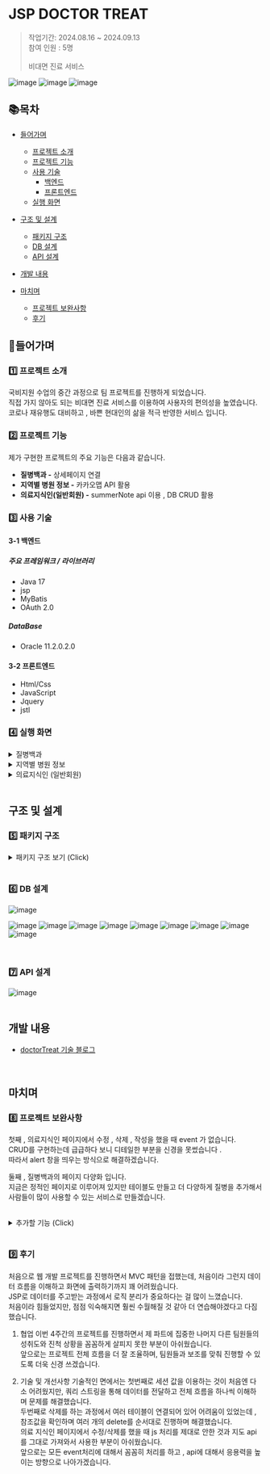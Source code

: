 JSP DOCTOR TREAT
=

> 작업기간: 2024.08.16 ~ 2024.09.13 <br>
> 참여 인원 : 5명 <br> <br>
> 비대면 진료 서비스 <br>

![image](https://github.com/user-attachments/assets/a9e72512-9148-4612-9e9d-57cdace6967f)
![image](https://github.com/user-attachments/assets/38e0d8c1-c210-405f-b981-fdfbfe4e6b0b)
![image](https://github.com/user-attachments/assets/ee598256-9897-45b4-a08e-5888362c25c8)

## 📚목차
- [들어가며](#-들어가며)
  - [프로젝트 소개](#1️⃣-프로젝트-소개)    
  - [프로젝트 기능](#2️⃣-프로젝트-기능)    
  - [사용 기술](#3️⃣-사용-기술)   
     - [백엔드](#3-1-백엔드)
     - [프론트엔드](#3-2-프론트엔드)
  - [실행 화면](#4️⃣-실행-화면)   

- [구조 및 설계](#구조-및-설계)
  - [패키지 구조](#5️⃣-패키지-구조)
  - [DB 설계](#6️⃣-db-설계)
  - [API 설계](#7️⃣-api-설계)

- [개발 내용](#개발-내용)

- [마치며](#마치며)
  - [프로젝트 보완사항](#8️⃣-프로젝트-보완사항)
  - [후기](#9️⃣-후기)

## 💬들어가며
### 1️⃣ 프로젝트 소개

국비지원 수업의 중간 과정으로 팀 프로젝트를 진행하게 되었습니다. <br>
직접 가지 않아도 되는 비대면 진료 서비스를 이용하여 사용자의 편의성을 높였습니다. <br>
코로나 재유행도 대비하고 , 바쁜 현대인의 삶을 적극 반영한 서비스 입니다. 

### 2️⃣ 프로젝트 기능

제가 구현한 프로젝트의 주요 기능은 다음과 같습니다.

- **질병백과 -** 상세페이지 연결
- **지역별 병원 정보 -** 카카오맵 API 활용
- **의료지식인(일반회원) -** summerNote api 이용 , DB CRUD 활용


### 3️⃣ 사용 기술

#### 3-1 백엔드

##### 주요 프레임워크 / 라이브러리
- Java 17
- jsp
- MyBatis
- OAuth 2.0

##### DataBase
- Oracle 11.2.0.2.0

#### 3-2 프론트엔드
- Html/Css
- JavaScript
- Jquery
- jstl

### 4️⃣ 실행 화면
 <details>
    <summary>질병백과</summary>
     
  **1. 질병목록**<br>
 ![image](https://github.com/user-attachments/assets/6686ef0c-3f9e-4bd9-87ff-3c37c0bb699b)<br>
   이비인후과 , 내과로 나누어져 있고 각각 5개씩 질병목록이 나열되어 있다.
  <br><br>
       
  **2. 질병 상세 페이지**<br>
  ![image](https://github.com/user-attachments/assets/a9332172-704b-49b6-80e6-2f54d11ff8d9)<br>
  질병에 대한 사진과 기본적인 설명이 나와 있다.
  <br><br>

  </details>

 <details>
    <summary>지역별 병원 정보</summary>
     
  **1. 병원 목록**<br>
  ![image](https://github.com/user-attachments/assets/c1714f15-d8fc-4bfb-b359-5be2398da330)<br>
 키워드로 검색한 병원들이 쭉 나열된다.
  <br><br>
       
  **2. 병원 지도 정보**<br>
  ![image](https://github.com/user-attachments/assets/2315c37a-2bb1-4fba-a4e5-badc931b94f1)<br>
  키워드로 검색한 병원이 숫자형식으로 쭉 보여진다.
  <br><br>

  </details>

   <details>
    <summary>의료지식인 (일반회원)</summary>
     
  **1. 게시글 목록**<br>
 
 ![image](https://github.com/user-attachments/assets/e4a364dc-180a-47ee-a5fa-7b9184531965)<br>
 ![image](https://github.com/user-attachments/assets/2453b841-d974-4c78-80be-306076f4aff6)<br>
 작성된 게시글들이 5개씩 보여진다. 아래에는 페이지네이션도 존재한다. 
  <br><br>
       
  **2. 게시글 상세페이지**<br>
  ![image](https://github.com/user-attachments/assets/7750b589-fad3-4e0a-9479-f4fa84a9da50)<br>
  게시글에 대한 정보와 댓글이 보여진다.
  <br><br>

   **3. 게시글 작성**<br>
  ![image](https://github.com/user-attachments/assets/c29ab29d-46b6-4560-a13a-0db0262e258d)<br>
  썸머노트 api가 적용된 글작성 페이지이다.
  <br><br>

   **4. 게시글 수정**<br>
  ![image](https://github.com/user-attachments/assets/30daaf16-3046-4f55-a679-71f3150cc7a1)<br>
  기존에 작성한 게시글 내용이 남아있고 수정 페이지가 열린다.
  <br><br>

   **5. 게시글 삭제**<br>
  ![image](https://github.com/user-attachments/assets/0173763c-fcab-4152-a654-c3d1f51ccf9e)<br>
  삭제를 누르게 되면 목록에서 없어진다.
  <br><br>

  </details>

  
  <br>
  
## 구조 및 설계   
   
### 5️⃣ 패키지 구조
   
<details>
  
<summary>패키지 구조 보기 (Click)</summary>   
 

```
📦build
 ┗ 📂classes
 ┃ ┗ 📂com
 ┃ ┃ ┣ 📂doctorTreat
 ┃ ┃ ┃ ┗ 📂app
 ┃ ┃ ┃ ┃ ┣ 📂doctor
 ┃ ┃ ┃ ┃ ┃ ┣ 📂dao
 ┃ ┃ ┃ ┃ ┃ ┃ ┗ 📜DoctorDAO.class
 ┃ ┃ ┃ ┃ ┃ ┣ 📜DoctorCheckIdOkController.class
 ┃ ┃ ┃ ┃ ┃ ┣ 📜DoctorFindIdOkController.class
 ┃ ┃ ┃ ┃ ┃ ┣ 📜DoctorFindPwOkController.class
 ┃ ┃ ┃ ┃ ┃ ┣ 📜DoctorFrontController.class
 ┃ ┃ ┃ ┃ ┃ ┣ 📜DoctorJoinOkController.class
 ┃ ┃ ┃ ┃ ┃ ┣ 📜DoctorJoinSMSController.class
 ┃ ┃ ┃ ┃ ┃ ┣ 📜DoctorLoginOkController.class
 ┃ ┃ ┃ ┃ ┃ ┣ 📜DoctorLogoutOkController.class
 ┃ ┃ ┃ ┃ ┃ ┗ 📜SMS_Service.class
 ┃ ┃ ┃ ┃ ┣ 📂doctorBoard
 ┃ ┃ ┃ ┃ ┃ ┣ 📂dao
 ┃ ┃ ┃ ┃ ┃ ┃ ┗ 📜DoctorBoardDAO.class
 ┃ ┃ ┃ ┃ ┃ ┣ 📜DoctorBoardCommentController.class
 ┃ ┃ ┃ ┃ ┃ ┣ 📜DoctorBoardCommentDeleteController.class
 ┃ ┃ ┃ ┃ ┃ ┣ 📜DoctorBoardCommentUpdateController.class
 ┃ ┃ ┃ ┃ ┃ ┣ 📜DoctorBoardDetailController.class
 ┃ ┃ ┃ ┃ ┃ ┣ 📜DoctorBoardFrontController.class
 ┃ ┃ ┃ ┃ ┃ ┗ 📜DoctorBoardListController.class
 ┃ ┃ ┃ ┃ ┣ 📂doctorClinic
 ┃ ┃ ┃ ┃ ┃ ┣ 📂dao
 ┃ ┃ ┃ ┃ ┃ ┃ ┗ 📜DoctorClinicDAO.class
 ┃ ┃ ┃ ┃ ┃ ┣ 📜ChatListDoctorController.class
 ┃ ┃ ┃ ┃ ┃ ┣ 📜ChatRoomDoctorController.class
 ┃ ┃ ┃ ┃ ┃ ┣ 📜DoctorClinicFrontController.class
 ┃ ┃ ┃ ┃ ┃ ┣ 📜DoctorSendOkController.class
 ┃ ┃ ┃ ┃ ┃ ┣ 📜WriteChartController.class
 ┃ ┃ ┃ ┃ ┃ ┗ 📜WriteChartOkController.class
 ┃ ┃ ┃ ┃ ┣ 📂doctorMypage
 ┃ ┃ ┃ ┃ ┃ ┣ 📜DoctorInfoOkController.class
 ┃ ┃ ┃ ┃ ┃ ┣ 📜DoctorMypageFrontController.class
 ┃ ┃ ┃ ┃ ┃ ┣ 📜DoctorOutOkController.class
 ┃ ┃ ┃ ┃ ┃ ┣ 📜DoctorPhoneChangeOkController.class
 ┃ ┃ ┃ ┃ ┃ ┣ 📜DoctorPwChangeOkController.class
 ┃ ┃ ┃ ┃ ┃ ┣ 📜DoctorPwOkController.class
 ┃ ┃ ┃ ┃ ┃ ┣ 📜DoctorUpdateOkController.class
 ┃ ┃ ┃ ┃ ┃ ┗ 📜DoctorUpdateProcessController.class
 ┃ ┃ ┃ ┃ ┣ 📂dto
 ┃ ┃ ┃ ┃ ┃ ┣ 📜BoardDetailDoctorDTO.class
 ┃ ┃ ┃ ┃ ┃ ┣ 📜ChartDTO.class
 ┃ ┃ ┃ ┃ ┃ ┣ 📜ChatDTO.class
 ┃ ┃ ┃ ┃ ┃ ┣ 📜ChatSessionDTO.class
 ┃ ┃ ┃ ┃ ┃ ┣ 📜ClinicDoctorListDTO.class
 ┃ ┃ ┃ ┃ ┃ ┣ 📜DoctorBoardDTO.class
 ┃ ┃ ┃ ┃ ┃ ┣ 📜DoctorCommentDTO.class
 ┃ ┃ ┃ ┃ ┃ ┣ 📜DoctorDetailDTO.class
 ┃ ┃ ┃ ┃ ┃ ┣ 📜DoctorDTO.class
 ┃ ┃ ┃ ┃ ┃ ┣ 📜HospitalDTO.class
 ┃ ┃ ┃ ┃ ┃ ┣ 📜MainDTO.class
 ┃ ┃ ┃ ┃ ┃ ┣ 📜MainMedicalInfoDTO.class
 ┃ ┃ ┃ ┃ ┃ ┣ 📜MemberBoardDTO.class
 ┃ ┃ ┃ ┃ ┃ ┗ 📜MemberDTO.class
 ┃ ┃ ┃ ┃ ┣ 📂main
 ┃ ┃ ┃ ┃ ┃ ┗ 📂dao
 ┃ ┃ ┃ ┃ ┃ ┃ ┣ 📜MainMedicalInfoDAO.class
 ┃ ┃ ┃ ┃ ┃ ┃ ┗ 📜MainMedicalInfoFrontController.class
 ┃ ┃ ┃ ┃ ┣ 📂member
 ┃ ┃ ┃ ┃ ┃ ┣ 📂dao
 ┃ ┃ ┃ ┃ ┃ ┃ ┗ 📜MemberDAO.class
 ┃ ┃ ┃ ┃ ┃ ┣ 📜MemberCheckIdOkController.class
 ┃ ┃ ┃ ┃ ┃ ┣ 📜MemberFindIdController.class
 ┃ ┃ ┃ ┃ ┃ ┣ 📜MemberFindPwController.class
 ┃ ┃ ┃ ┃ ┃ ┣ 📜MemberFrontController.class
 ┃ ┃ ┃ ┃ ┃ ┣ 📜MemberJoinOkController.class
 ┃ ┃ ┃ ┃ ┃ ┣ 📜MemberJoinSMSController.class
 ┃ ┃ ┃ ┃ ┃ ┣ 📜MemberLoginOkController.class
 ┃ ┃ ┃ ┃ ┃ ┣ 📜MemberLogoutOkController.class
 ┃ ┃ ┃ ┃ ┃ ┗ 📜SMS_Service.class
 ┃ ┃ ┃ ┃ ┣ 📂memberBoard
 ┃ ┃ ┃ ┃ ┃ ┣ 📂dao
 ┃ ┃ ┃ ┃ ┃ ┃ ┗ 📜MemberBoardDAO.class
 ┃ ┃ ┃ ┃ ┃ ┣ 📜MemberBoardDeleteController.class
 ┃ ┃ ┃ ┃ ┃ ┣ 📜MemberBoardDetailController.class
 ┃ ┃ ┃ ┃ ┃ ┣ 📜MemberBoardFrontController.class
 ┃ ┃ ┃ ┃ ┃ ┣ 📜MemberBoardListController.class
 ┃ ┃ ┃ ┃ ┃ ┣ 📜MemberBoardShowController.class
 ┃ ┃ ┃ ┃ ┃ ┣ 📜MemberBoardUpdateController.class
 ┃ ┃ ┃ ┃ ┃ ┗ 📜MemberBoardWriteController.class
 ┃ ┃ ┃ ┃ ┣ 📂memberClinic
 ┃ ┃ ┃ ┃ ┃ ┣ 📂dao
 ┃ ┃ ┃ ┃ ┃ ┃ ┗ 📜MemberClinicDAO.class
 ┃ ┃ ┃ ┃ ┃ ┣ 📜ChartController.class
 ┃ ┃ ┃ ┃ ┃ ┣ 📜ChatListMemberController.class
 ┃ ┃ ┃ ┃ ┃ ┣ 📜ChatRoomMemberController.class
 ┃ ┃ ┃ ┃ ┃ ┣ 📜ClinicApplicationOk.class
 ┃ ┃ ┃ ┃ ┃ ┣ 📜DoctorDetailController.class
 ┃ ┃ ┃ ┃ ┃ ┣ 📜EarDoctorListController.class
 ┃ ┃ ┃ ┃ ┃ ┣ 📜InnerDoctorListController.class
 ┃ ┃ ┃ ┃ ┃ ┣ 📜MemberClinicFrontController.class
 ┃ ┃ ┃ ┃ ┃ ┗ 📜MemberSendOkController.class
 ┃ ┃ ┃ ┃ ┣ 📂memberMypage
 ┃ ┃ ┃ ┃ ┃ ┣ 📂dao
 ┃ ┃ ┃ ┃ ┃ ┃ ┗ 📜MemberMypageDAO.class
 ┃ ┃ ┃ ┃ ┃ ┣ 📜MemberInfoController.class
 ┃ ┃ ┃ ┃ ┃ ┣ 📜MemberMypageFrontController.class
 ┃ ┃ ┃ ┃ ┃ ┣ 📜MemberOutOkController.class
 ┃ ┃ ┃ ┃ ┃ ┣ 📜MemberPhoneChangeController.class
 ┃ ┃ ┃ ┃ ┃ ┣ 📜MemberPwChangeController.class
 ┃ ┃ ┃ ┃ ┃ ┣ 📜MemberPwOkController.class
 ┃ ┃ ┃ ┃ ┃ ┣ 📜MemberUpdateController.class
 ┃ ┃ ┃ ┃ ┃ ┗ 📜MemberUpdateProcessController.class
 ┃ ┃ ┃ ┃ ┣ 📂webSocket
 ┃ ┃ ┃ ┃ ┃ ┗ 📜ChatWebSocket.class
 ┃ ┃ ┃ ┃ ┣ 📜Execute.class
 ┃ ┃ ┃ ┃ ┗ 📜Result.class
 ┃ ┃ ┗ 📂mybatis
 ┃ ┃ ┃ ┣ 📂config
 ┃ ┃ ┃ ┃ ┣ 📜config.xml
 ┃ ┃ ┃ ┃ ┗ 📜MyBatisConfig.class
 ┃ ┃ ┃ ┗ 📂mapper
 ┃ ┃ ┃ ┃ ┣ 📜DoctorBoardMapper.xml
 ┃ ┃ ┃ ┃ ┣ 📜DoctorClinicMapper.xml
 ┃ ┃ ┃ ┃ ┣ 📜DoctorCommentMapper.xml
 ┃ ┃ ┃ ┃ ┣ 📜DoctorMapper.xml
 ┃ ┃ ┃ ┃ ┣ 📜DoctorMypageMapper.xml
 ┃ ┃ ┃ ┃ ┣ 📜Main.xml
 ┃ ┃ ┃ ┃ ┣ 📜MemberBoardMapper.xml
 ┃ ┃ ┃ ┃ ┣ 📜MemberClinicMapper.xml
 ┃ ┃ ┃ ┃ ┣ 📜MemberMapper.xml
 ┃ ┃ ┃ ┃ ┗ 📜MemberMypageMapper.xml
 ```
 ```
📦src
 ┗ 📂main
 ┃ ┣ 📂java
 ┃ ┃ ┗ 📂com
 ┃ ┃ ┃ ┣ 📂doctorTreat
 ┃ ┃ ┃ ┃ ┗ 📂app
 ┃ ┃ ┃ ┃ ┃ ┣ 📂doctor
 ┃ ┃ ┃ ┃ ┃ ┃ ┣ 📂dao
 ┃ ┃ ┃ ┃ ┃ ┃ ┃ ┗ 📜DoctorDAO.java
 ┃ ┃ ┃ ┃ ┃ ┃ ┣ 📜DoctorCheckIdOkController.java
 ┃ ┃ ┃ ┃ ┃ ┃ ┣ 📜DoctorFindIdOkController.java
 ┃ ┃ ┃ ┃ ┃ ┃ ┣ 📜DoctorFindPwOkController.java
 ┃ ┃ ┃ ┃ ┃ ┃ ┣ 📜DoctorFrontController.java
 ┃ ┃ ┃ ┃ ┃ ┃ ┣ 📜DoctorJoinOkController.java
 ┃ ┃ ┃ ┃ ┃ ┃ ┣ 📜DoctorJoinSMSController.java
 ┃ ┃ ┃ ┃ ┃ ┃ ┣ 📜DoctorLoginOkController.java
 ┃ ┃ ┃ ┃ ┃ ┃ ┣ 📜DoctorLogoutOkController.java
 ┃ ┃ ┃ ┃ ┃ ┃ ┗ 📜SMS_Service.java
 ┃ ┃ ┃ ┃ ┃ ┣ 📂doctorBoard
 ┃ ┃ ┃ ┃ ┃ ┃ ┣ 📂dao
 ┃ ┃ ┃ ┃ ┃ ┃ ┃ ┗ 📜DoctorBoardDAO.java
 ┃ ┃ ┃ ┃ ┃ ┃ ┣ 📜DoctorBoardCommentController.java
 ┃ ┃ ┃ ┃ ┃ ┃ ┣ 📜DoctorBoardCommentDeleteController.java
 ┃ ┃ ┃ ┃ ┃ ┃ ┣ 📜DoctorBoardCommentUpdateController.java
 ┃ ┃ ┃ ┃ ┃ ┃ ┣ 📜DoctorBoardDetailController.java
 ┃ ┃ ┃ ┃ ┃ ┃ ┣ 📜DoctorBoardFrontController.java
 ┃ ┃ ┃ ┃ ┃ ┃ ┗ 📜DoctorBoardListController.java
 ┃ ┃ ┃ ┃ ┃ ┣ 📂doctorClinic
 ┃ ┃ ┃ ┃ ┃ ┃ ┣ 📂dao
 ┃ ┃ ┃ ┃ ┃ ┃ ┃ ┗ 📜DoctorClinicDAO.java
 ┃ ┃ ┃ ┃ ┃ ┃ ┣ 📜ChatListDoctorController.java
 ┃ ┃ ┃ ┃ ┃ ┃ ┣ 📜ChatRoomDoctorController.java
 ┃ ┃ ┃ ┃ ┃ ┃ ┣ 📜DoctorClinicFrontController.java
 ┃ ┃ ┃ ┃ ┃ ┃ ┣ 📜DoctorSendOkController.java
 ┃ ┃ ┃ ┃ ┃ ┃ ┣ 📜WriteChartController.java
 ┃ ┃ ┃ ┃ ┃ ┃ ┗ 📜WriteChartOkController.java
 ┃ ┃ ┃ ┃ ┃ ┣ 📂doctorMypage
 ┃ ┃ ┃ ┃ ┃ ┃ ┣ 📜DoctorInfoOkController.java
 ┃ ┃ ┃ ┃ ┃ ┃ ┣ 📜DoctorMypageFrontController.java
 ┃ ┃ ┃ ┃ ┃ ┃ ┣ 📜DoctorOutOkController.java
 ┃ ┃ ┃ ┃ ┃ ┃ ┣ 📜DoctorPhoneChangeOkController.java
 ┃ ┃ ┃ ┃ ┃ ┃ ┣ 📜DoctorPwChangeOkController.java
 ┃ ┃ ┃ ┃ ┃ ┃ ┣ 📜DoctorPwOkController.java
 ┃ ┃ ┃ ┃ ┃ ┃ ┣ 📜DoctorUpdateOkController.java
 ┃ ┃ ┃ ┃ ┃ ┃ ┗ 📜DoctorUpdateProcessController.java
 ┃ ┃ ┃ ┃ ┃ ┣ 📂dto
 ┃ ┃ ┃ ┃ ┃ ┃ ┣ 📜BoardDetailDoctorDTO.java
 ┃ ┃ ┃ ┃ ┃ ┃ ┣ 📜ChartDTO.java
 ┃ ┃ ┃ ┃ ┃ ┃ ┣ 📜ChatDTO.java
 ┃ ┃ ┃ ┃ ┃ ┃ ┣ 📜ChatSessionDTO.java
 ┃ ┃ ┃ ┃ ┃ ┃ ┣ 📜ClinicDoctorListDTO.java
 ┃ ┃ ┃ ┃ ┃ ┃ ┣ 📜DoctorBoardDTO.java
 ┃ ┃ ┃ ┃ ┃ ┃ ┣ 📜DoctorCommentDTO.java
 ┃ ┃ ┃ ┃ ┃ ┃ ┣ 📜DoctorDetailDTO.java
 ┃ ┃ ┃ ┃ ┃ ┃ ┣ 📜DoctorDTO.java
 ┃ ┃ ┃ ┃ ┃ ┃ ┣ 📜HospitalDTO.java
 ┃ ┃ ┃ ┃ ┃ ┃ ┣ 📜MainDTO.java
 ┃ ┃ ┃ ┃ ┃ ┃ ┣ 📜MainMedicalInfoDTO.java
 ┃ ┃ ┃ ┃ ┃ ┃ ┣ 📜MemberBoardDTO.java
 ┃ ┃ ┃ ┃ ┃ ┃ ┗ 📜MemberDTO.java
 ┃ ┃ ┃ ┃ ┃ ┣ 📂main
 ┃ ┃ ┃ ┃ ┃ ┃ ┗ 📂dao
 ┃ ┃ ┃ ┃ ┃ ┃ ┃ ┣ 📜MainMedicalInfoDAO.java
 ┃ ┃ ┃ ┃ ┃ ┃ ┃ ┗ 📜MainMedicalInfoFrontController.java
 ┃ ┃ ┃ ┃ ┃ ┣ 📂member
 ┃ ┃ ┃ ┃ ┃ ┃ ┣ 📂dao
 ┃ ┃ ┃ ┃ ┃ ┃ ┃ ┗ 📜MemberDAO.java
 ┃ ┃ ┃ ┃ ┃ ┃ ┣ 📜MemberCheckIdOkController.java
 ┃ ┃ ┃ ┃ ┃ ┃ ┣ 📜MemberFindIdController.java
 ┃ ┃ ┃ ┃ ┃ ┃ ┣ 📜MemberFindPwController.java
 ┃ ┃ ┃ ┃ ┃ ┃ ┣ 📜MemberFrontController.java
 ┃ ┃ ┃ ┃ ┃ ┃ ┣ 📜MemberJoinOkController.java
 ┃ ┃ ┃ ┃ ┃ ┃ ┣ 📜MemberJoinSMSController.java
 ┃ ┃ ┃ ┃ ┃ ┃ ┣ 📜MemberLoginOkController.java
 ┃ ┃ ┃ ┃ ┃ ┃ ┣ 📜MemberLogoutOkController.java
 ┃ ┃ ┃ ┃ ┃ ┃ ┗ 📜SMS_Service.java
 ┃ ┃ ┃ ┃ ┃ ┣ 📂memberBoard
 ┃ ┃ ┃ ┃ ┃ ┃ ┣ 📂dao
 ┃ ┃ ┃ ┃ ┃ ┃ ┃ ┗ 📜MemberBoardDAO.java
 ┃ ┃ ┃ ┃ ┃ ┃ ┣ 📜MemberBoardDeleteController.java
 ┃ ┃ ┃ ┃ ┃ ┃ ┣ 📜MemberBoardDetailController.java
 ┃ ┃ ┃ ┃ ┃ ┃ ┣ 📜MemberBoardFrontController.java
 ┃ ┃ ┃ ┃ ┃ ┃ ┣ 📜MemberBoardListController.java
 ┃ ┃ ┃ ┃ ┃ ┃ ┣ 📜MemberBoardShowController.java
 ┃ ┃ ┃ ┃ ┃ ┃ ┣ 📜MemberBoardUpdateController.java
 ┃ ┃ ┃ ┃ ┃ ┃ ┗ 📜MemberBoardWriteController.java
 ┃ ┃ ┃ ┃ ┃ ┣ 📂memberClinic
 ┃ ┃ ┃ ┃ ┃ ┃ ┣ 📂dao
 ┃ ┃ ┃ ┃ ┃ ┃ ┃ ┗ 📜MemberClinicDAO.java
 ┃ ┃ ┃ ┃ ┃ ┃ ┣ 📜ChartController.java
 ┃ ┃ ┃ ┃ ┃ ┃ ┣ 📜ChatListMemberController.java
 ┃ ┃ ┃ ┃ ┃ ┃ ┣ 📜ChatRoomMemberController.java
 ┃ ┃ ┃ ┃ ┃ ┃ ┣ 📜ClinicApplicationOk.java
 ┃ ┃ ┃ ┃ ┃ ┃ ┣ 📜DoctorDetailController.java
 ┃ ┃ ┃ ┃ ┃ ┃ ┣ 📜EarDoctorListController.java
 ┃ ┃ ┃ ┃ ┃ ┃ ┣ 📜InnerDoctorListController.java
 ┃ ┃ ┃ ┃ ┃ ┃ ┣ 📜MemberClinicFrontController.java
 ┃ ┃ ┃ ┃ ┃ ┃ ┗ 📜MemberSendOkController.java
 ┃ ┃ ┃ ┃ ┃ ┣ 📂memberMypage
 ┃ ┃ ┃ ┃ ┃ ┃ ┣ 📂dao
 ┃ ┃ ┃ ┃ ┃ ┃ ┃ ┗ 📜MemberMypageDAO.java
 ┃ ┃ ┃ ┃ ┃ ┃ ┣ 📜MemberInfoController.java
 ┃ ┃ ┃ ┃ ┃ ┃ ┣ 📜MemberMypageFrontController.java
 ┃ ┃ ┃ ┃ ┃ ┃ ┣ 📜MemberOutOkController.java
 ┃ ┃ ┃ ┃ ┃ ┃ ┣ 📜MemberPhoneChangeController.java
 ┃ ┃ ┃ ┃ ┃ ┃ ┣ 📜MemberPwChangeController.java
 ┃ ┃ ┃ ┃ ┃ ┃ ┣ 📜MemberPwOkController.java
 ┃ ┃ ┃ ┃ ┃ ┃ ┣ 📜MemberUpdateController.java
 ┃ ┃ ┃ ┃ ┃ ┃ ┗ 📜MemberUpdateProcessController.java
 ┃ ┃ ┃ ┃ ┃ ┣ 📂webSocket
 ┃ ┃ ┃ ┃ ┃ ┃ ┗ 📜ChatWebSocket.java
 ┃ ┃ ┃ ┃ ┃ ┣ 📜Execute.java
 ┃ ┃ ┃ ┃ ┃ ┗ 📜Result.java
 ┃ ┃ ┃ ┗ 📂mybatis
 ┃ ┃ ┃ ┃ ┣ 📂config
 ┃ ┃ ┃ ┃ ┃ ┣ 📜config.xml
 ┃ ┃ ┃ ┃ ┃ ┗ 📜MyBatisConfig.java
 ┃ ┃ ┃ ┃ ┗ 📂mapper
 ┃ ┃ ┃ ┃ ┃ ┣ 📜DoctorBoardMapper.xml
 ┃ ┃ ┃ ┃ ┃ ┣ 📜DoctorClinicMapper.xml
 ┃ ┃ ┃ ┃ ┃ ┣ 📜DoctorCommentMapper.xml
 ┃ ┃ ┃ ┃ ┃ ┣ 📜DoctorMapper.xml
 ┃ ┃ ┃ ┃ ┃ ┣ 📜DoctorMypageMapper.xml
 ┃ ┃ ┃ ┃ ┃ ┣ 📜Main.xml
 ┃ ┃ ┃ ┃ ┃ ┣ 📜MemberBoardMapper.xml
 ┃ ┃ ┃ ┃ ┃ ┣ 📜MemberClinicMapper.xml
 ┃ ┃ ┃ ┃ ┃ ┣ 📜MemberMapper.xml
 ┃ ┃ ┃ ┃ ┃ ┗ 📜MemberMypageMapper.xml
 ┃ ┗ 📂webapp
 ┃ ┃ ┣ 📂app
 ┃ ┃ ┃ ┣ 📂board
 ┃ ┃ ┃ ┃ ┣ 📜boardDetail.jsp
 ┃ ┃ ┃ ┃ ┣ 📜boardDetailAuth.jsp
 ┃ ┃ ┃ ┃ ┣ 📜boardDetailDoctor.jsp
 ┃ ┃ ┃ ┃ ┣ 📜boardDetailDoctorAuth.jsp
 ┃ ┃ ┃ ┃ ┣ 📜doctorMedicalKnowledgeList.jsp
 ┃ ┃ ┃ ┃ ┣ 📜medicalKnowledgeList.jsp
 ┃ ┃ ┃ ┃ ┣ 📜updateBoard.jsp
 ┃ ┃ ┃ ┃ ┗ 📜write.jsp
 ┃ ┃ ┃ ┣ 📂book
 ┃ ┃ ┃ ┃ ┣ 📜bookDetail.jsp
 ┃ ┃ ┃ ┃ ┗ 📜disease.jsp
 ┃ ┃ ┃ ┣ 📂clinic
 ┃ ┃ ┃ ┃ ┣ 📜chart.jsp
 ┃ ┃ ┃ ┃ ┣ 📜chatListDoctor.jsp
 ┃ ┃ ┃ ┃ ┣ 📜chatListMember.jsp
 ┃ ┃ ┃ ┃ ┣ 📜chatRoomDoctor.jsp
 ┃ ┃ ┃ ┃ ┣ 📜chatRoomMember.jsp
 ┃ ┃ ┃ ┃ ┣ 📜clinicStartDoctor.jsp
 ┃ ┃ ┃ ┃ ┣ 📜clinicStartMember.jsp
 ┃ ┃ ┃ ┃ ┣ 📜doctorDetail.jsp
 ┃ ┃ ┃ ┃ ┣ 📜doctorListEar.jsp
 ┃ ┃ ┃ ┃ ┣ 📜doctorListInner.jsp
 ┃ ┃ ┃ ┃ ┣ 📜test
 ┃ ┃ ┃ ┃ ┗ 📜writeChart.jsp
 ┃ ┃ ┃ ┣ 📂hospital
 ┃ ┃ ┃ ┃ ┗ 📜hospitalInfo.jsp
 ┃ ┃ ┃ ┣ 📂myPage
 ┃ ┃ ┃ ┃ ┣ 📜doctorInfo.jsp
 ┃ ┃ ┃ ┃ ┣ 📜doctorOut-Caution.jsp
 ┃ ┃ ┃ ┃ ┣ 📜doctorOut-Complete.jsp
 ┃ ┃ ┃ ┃ ┣ 📜doctorOut.jsp
 ┃ ┃ ┃ ┃ ┣ 📜doctorPhoneChange.jsp
 ┃ ┃ ┃ ┃ ┣ 📜doctorPhoneOk.jsp
 ┃ ┃ ┃ ┃ ┣ 📜doctorPwChange.jsp
 ┃ ┃ ┃ ┃ ┣ 📜doctorPwOk.jsp
 ┃ ┃ ┃ ┃ ┣ 📜doctorUpdateMember.jsp
 ┃ ┃ ┃ ┃ ┣ 📜memberInfo.jsp
 ┃ ┃ ┃ ┃ ┣ 📜memberOut-Caution.jsp
 ┃ ┃ ┃ ┃ ┣ 📜memberOut-Complete.jsp
 ┃ ┃ ┃ ┃ ┣ 📜memberOut.jsp
 ┃ ┃ ┃ ┃ ┣ 📜memberPhoneChange.jsp
 ┃ ┃ ┃ ┃ ┣ 📜memberPhoneOk.jsp
 ┃ ┃ ┃ ┃ ┣ 📜memberPwChange.jsp
 ┃ ┃ ┃ ┃ ┣ 📜memberPwOk.jsp
 ┃ ┃ ┃ ┃ ┣ 📜memberUpdate.jsp
 ┃ ┃ ┃ ┃ ┗ 📜test
 ┃ ┃ ┃ ┗ 📂user
 ┃ ┃ ┃ ┃ ┣ 📜doctorFindId.jsp
 ┃ ┃ ┃ ┃ ┣ 📜doctorFindIdFinish.jsp
 ┃ ┃ ┃ ┃ ┣ 📜doctorFindPw.jsp
 ┃ ┃ ┃ ┃ ┣ 📜doctorFindPwFinish.jsp
 ┃ ┃ ┃ ┃ ┣ 📜doctorJoin.jsp
 ┃ ┃ ┃ ┃ ┣ 📜doctorJoinFinish.jsp
 ┃ ┃ ┃ ┃ ┣ 📜doctorLogin.jsp
 ┃ ┃ ┃ ┃ ┣ 📜joinType.jsp
 ┃ ┃ ┃ ┃ ┣ 📜loginType.jsp
 ┃ ┃ ┃ ┃ ┣ 📜memberFindId.jsp
 ┃ ┃ ┃ ┃ ┣ 📜memberFindIdFinish.jsp
 ┃ ┃ ┃ ┃ ┣ 📜memberFindPw.jsp
 ┃ ┃ ┃ ┃ ┣ 📜memberFindPwFinish.jsp
 ┃ ┃ ┃ ┃ ┣ 📜memberJoin.jsp
 ┃ ┃ ┃ ┃ ┣ 📜memberJoinFinish.jsp
 ┃ ┃ ┃ ┃ ┣ 📜memberLogin.jsp
 ┃ ┃ ┃ ┃ ┗ 📜test
 ┃ ┃ ┣ 📂META-INF
 ┃ ┃ ┃ ┗ 📜MANIFEST.MF
 ┃ ┃ ┣ 📂static
 ┃ ┃ ┃ ┣ 📂css
 ┃ ┃ ┃ ┃ ┣ 📂board
 ┃ ┃ ┃ ┃ ┃ ┣ 📜boardDetail.css
 ┃ ┃ ┃ ┃ ┃ ┣ 📜medicalKnowledgeList.css
 ┃ ┃ ┃ ┃ ┃ ┣ 📜test
 ┃ ┃ ┃ ┃ ┃ ┣ 📜updateBoard.css
 ┃ ┃ ┃ ┃ ┃ ┗ 📜write.css
 ┃ ┃ ┃ ┃ ┣ 📂book
 ┃ ┃ ┃ ┃ ┃ ┣ 📜bookDetail.css
 ┃ ┃ ┃ ┃ ┃ ┣ 📜disease.css
 ┃ ┃ ┃ ┃ ┃ ┗ 📜test
 ┃ ┃ ┃ ┃ ┣ 📂clinic
 ┃ ┃ ┃ ┃ ┃ ┣ 📜chart.css
 ┃ ┃ ┃ ┃ ┃ ┣ 📜chatListMember.css
 ┃ ┃ ┃ ┃ ┃ ┣ 📜chatRoom.css
 ┃ ┃ ┃ ┃ ┃ ┣ 📜choice.css
 ┃ ┃ ┃ ┃ ┃ ┣ 📜doctorDetail.css
 ┃ ┃ ┃ ┃ ┃ ┣ 📜doctorList.css
 ┃ ┃ ┃ ┃ ┃ ┣ 📜patientList.css
 ┃ ┃ ┃ ┃ ┃ ┣ 📜startClinic.css
 ┃ ┃ ┃ ┃ ┃ ┗ 📜test
 ┃ ┃ ┃ ┃ ┣ 📂hospital
 ┃ ┃ ┃ ┃ ┃ ┣ 📜hospitalInfo.css
 ┃ ┃ ┃ ┃ ┃ ┗ 📜test
 ┃ ┃ ┃ ┃ ┣ 📂myPage
 ┃ ┃ ┃ ┃ ┃ ┣ 📜doctorInfo.css
 ┃ ┃ ┃ ┃ ┃ ┣ 📜doctorOut-Caution.css
 ┃ ┃ ┃ ┃ ┃ ┣ 📜doctorOut-Complete.css
 ┃ ┃ ┃ ┃ ┃ ┣ 📜doctorOut.css
 ┃ ┃ ┃ ┃ ┃ ┣ 📜doctorPhoneChange.css
 ┃ ┃ ┃ ┃ ┃ ┣ 📜doctorPhoneOk.css
 ┃ ┃ ┃ ┃ ┃ ┣ 📜doctorPwChange.css
 ┃ ┃ ┃ ┃ ┃ ┣ 📜doctorPwOk.css
 ┃ ┃ ┃ ┃ ┃ ┣ 📜doctorUpdateMember.css
 ┃ ┃ ┃ ┃ ┃ ┣ 📜memberinfo.css
 ┃ ┃ ┃ ┃ ┃ ┣ 📜memberout-caution.css
 ┃ ┃ ┃ ┃ ┃ ┣ 📜memberout-complete.css
 ┃ ┃ ┃ ┃ ┃ ┣ 📜memberout.css
 ┃ ┃ ┃ ┃ ┃ ┣ 📜memberphonechange.css
 ┃ ┃ ┃ ┃ ┃ ┣ 📜memberphoneok.css
 ┃ ┃ ┃ ┃ ┃ ┣ 📜memberpwchange.css
 ┃ ┃ ┃ ┃ ┃ ┣ 📜memberpwok.css
 ┃ ┃ ┃ ┃ ┃ ┣ 📜memberupdate.css
 ┃ ┃ ┃ ┃ ┃ ┗ 📜test
 ┃ ┃ ┃ ┃ ┣ 📂user
 ┃ ┃ ┃ ┃ ┃ ┣ 📜doctorFindId.css
 ┃ ┃ ┃ ┃ ┃ ┣ 📜doctorFindIdFinish.css
 ┃ ┃ ┃ ┃ ┃ ┣ 📜doctorFindPw.css
 ┃ ┃ ┃ ┃ ┃ ┣ 📜doctorFindPwFinish.css
 ┃ ┃ ┃ ┃ ┃ ┣ 📜doctorJoin.css
 ┃ ┃ ┃ ┃ ┃ ┣ 📜doctorJoinFinish.css
 ┃ ┃ ┃ ┃ ┃ ┣ 📜doctorLogin.css
 ┃ ┃ ┃ ┃ ┃ ┣ 📜joinType.css
 ┃ ┃ ┃ ┃ ┃ ┣ 📜memberFindId.css
 ┃ ┃ ┃ ┃ ┃ ┣ 📜memberFindIdFinish.css
 ┃ ┃ ┃ ┃ ┃ ┣ 📜memberFindPw.css
 ┃ ┃ ┃ ┃ ┃ ┣ 📜memberFindPwFinish.css
 ┃ ┃ ┃ ┃ ┃ ┣ 📜memberJoin.css
 ┃ ┃ ┃ ┃ ┃ ┣ 📜memberJoinFinish.css
 ┃ ┃ ┃ ┃ ┃ ┣ 📜memberLogin.css
 ┃ ┃ ┃ ┃ ┃ ┗ 📜test
 ┃ ┃ ┃ ┃ ┣ 📜footer.css
 ┃ ┃ ┃ ┃ ┣ 📜footer2.css
 ┃ ┃ ┃ ┃ ┣ 📜header.css
 ┃ ┃ ┃ ┃ ┣ 📜headerDoctor.css
 ┃ ┃ ┃ ┃ ┣ 📜headerMember.css
 ┃ ┃ ┃ ┃ ┗ 📜main.css
 ┃ ┃ ┃ ┣ 📂image
 ┃ ┃ ┃ ┃ ┣ 📜chatBtn.png
 ┃ ┃ ┃ ┃ ┣ 📜circlecheck.png
 ┃ ┃ ┃ ┃ ┣ 📜Clinic.png
 ┃ ┃ ┃ ┃ ┣ 📜cold.png
 ┃ ┃ ┃ ┃ ┣ 📜cold2.png
 ┃ ┃ ┃ ┃ ┣ 📜covid.png
 ┃ ┃ ┃ ┃ ┣ 📜encyclopedia.png
 ┃ ┃ ┃ ┃ ┣ 📜hospital.png
 ┃ ┃ ┃ ┃ ┣ 📜hospitalInfo.png
 ┃ ┃ ┃ ┃ ┣ 📜hospitalMap.png
 ┃ ┃ ┃ ┃ ┣ 📜Knowledge.png
 ┃ ┃ ┃ ┃ ┣ 📜login.png
 ┃ ┃ ┃ ┃ ┣ 📜logo.png
 ┃ ┃ ┃ ┃ ┣ 📜logo1.png
 ┃ ┃ ┃ ┃ ┣ 📜memberJoin.png
 ┃ ┃ ┃ ┃ ┣ 📜myPage.png
 ┃ ┃ ┃ ┃ ┣ 📜noview.png
 ┃ ┃ ┃ ┃ ┣ 📜prescription.png
 ┃ ┃ ┃ ┃ ┣ 📜prescription2.png
 ┃ ┃ ┃ ┃ ┣ 📜prescription3.png
 ┃ ┃ ┃ ┃ ┣ 📜prescription4.png
 ┃ ┃ ┃ ┃ ┣ 📜QnA.png
 ┃ ┃ ┃ ┃ ┣ 📜row1.jpeg
 ┃ ┃ ┃ ┃ ┣ 📜row2.jpeg
 ┃ ┃ ┃ ┃ ┣ 📜row3.jpeg
 ┃ ┃ ┃ ┃ ┣ 📜sick1.jpeg
 ┃ ┃ ┃ ┃ ┣ 📜sick10.jpg
 ┃ ┃ ┃ ┃ ┣ 📜sick2.jpg
 ┃ ┃ ┃ ┃ ┣ 📜sick3.jpg
 ┃ ┃ ┃ ┃ ┣ 📜sick4.jpg
 ┃ ┃ ┃ ┃ ┣ 📜sick5.jpg
 ┃ ┃ ┃ ┃ ┣ 📜sick6.jpg
 ┃ ┃ ┃ ┃ ┣ 📜sick7.jpg
 ┃ ┃ ┃ ┃ ┣ 📜sick8.jpg
 ┃ ┃ ┃ ┃ ┣ 📜sick9.jpg
 ┃ ┃ ┃ ┃ ┣ 📜stomach.png
 ┃ ┃ ┃ ┃ ┣ 📜toTop.png
 ┃ ┃ ┃ ┃ ┗ 📜view.png
 ┃ ┃ ┃ ┣ 📂js
 ┃ ┃ ┃ ┃ ┣ 📂board
 ┃ ┃ ┃ ┃ ┃ ┣ 📜boardModify.js
 ┃ ┃ ┃ ┃ ┃ ┣ 📜delete.js
 ┃ ┃ ┃ ┃ ┃ ┣ 📜updateBoard.js
 ┃ ┃ ┃ ┃ ┃ ┗ 📜write.js
 ┃ ┃ ┃ ┃ ┣ 📂book
 ┃ ┃ ┃ ┃ ┃ ┗ 📜test
 ┃ ┃ ┃ ┃ ┣ 📂clinic
 ┃ ┃ ┃ ┃ ┃ ┣ 📜chart.js
 ┃ ┃ ┃ ┃ ┃ ┣ 📜doctorChating.js
 ┃ ┃ ┃ ┃ ┃ ┣ 📜doctorDetail.js
 ┃ ┃ ┃ ┃ ┃ ┣ 📜doctorList.js
 ┃ ┃ ┃ ┃ ┃ ┣ 📜memberChating.js
 ┃ ┃ ┃ ┃ ┃ ┗ 📜test
 ┃ ┃ ┃ ┃ ┣ 📂hospital
 ┃ ┃ ┃ ┃ ┃ ┣ 📜hospitalInfo.js
 ┃ ┃ ┃ ┃ ┃ ┗ 📜test
 ┃ ┃ ┃ ┃ ┣ 📂myPage
 ┃ ┃ ┃ ┃ ┃ ┣ 📜doctorOut.js
 ┃ ┃ ┃ ┃ ┃ ┣ 📜doctorPhoneChange.js
 ┃ ┃ ┃ ┃ ┃ ┣ 📜doctorPhoneOk.js
 ┃ ┃ ┃ ┃ ┃ ┣ 📜doctorPwChange.js
 ┃ ┃ ┃ ┃ ┃ ┣ 📜doctorPwOk.js
 ┃ ┃ ┃ ┃ ┃ ┣ 📜doctorUpdateMember.js
 ┃ ┃ ┃ ┃ ┃ ┣ 📜memberInfo.js
 ┃ ┃ ┃ ┃ ┃ ┣ 📜memberout.js
 ┃ ┃ ┃ ┃ ┃ ┣ 📜memberphoneok.js
 ┃ ┃ ┃ ┃ ┃ ┣ 📜memberpwchange.js
 ┃ ┃ ┃ ┃ ┃ ┣ 📜memberpwok.js
 ┃ ┃ ┃ ┃ ┃ ┣ 📜memberUpdate.js
 ┃ ┃ ┃ ┃ ┃ ┗ 📜test
 ┃ ┃ ┃ ┃ ┣ 📂user
 ┃ ┃ ┃ ┃ ┃ ┣ 📜doctorJoin.js
 ┃ ┃ ┃ ┃ ┃ ┣ 📜doctorLogin.js
 ┃ ┃ ┃ ┃ ┃ ┣ 📜memberJoin.js
 ┃ ┃ ┃ ┃ ┃ ┣ 📜memberLogin.js
 ┃ ┃ ┃ ┃ ┃ ┗ 📜test
 ┃ ┃ ┃ ┃ ┗ 📜main.js
 ┃ ┃ ┃ ┗ 📂summernote
 ┃ ┃ ┃ ┃ ┣ 📂font
 ┃ ┃ ┃ ┃ ┃ ┣ 📜summernote.eot
 ┃ ┃ ┃ ┃ ┃ ┣ 📜summernote.ttf
 ┃ ┃ ┃ ┃ ┃ ┣ 📜summernote.woff
 ┃ ┃ ┃ ┃ ┃ ┗ 📜summernote.woff2
 ┃ ┃ ┃ ┃ ┣ 📂lang
 ┃ ┃ ┃ ┃ ┃ ┣ 📜summernote-ar-AR.js
 ┃ ┃ ┃ ┃ ┃ ┣ 📜summernote-ar-AR.min.js
 ┃ ┃ ┃ ┃ ┃ ┣ 📜summernote-ar-AR.min.js.LICENSE.txt
 ┃ ┃ ┃ ┃ ┃ ┣ 📜summernote-az-AZ.js
 ┃ ┃ ┃ ┃ ┃ ┣ 📜summernote-az-AZ.min.js
 ┃ ┃ ┃ ┃ ┃ ┣ 📜summernote-az-AZ.min.js.LICENSE.txt
 ┃ ┃ ┃ ┃ ┃ ┣ 📜summernote-bg-BG.js
 ┃ ┃ ┃ ┃ ┃ ┣ 📜summernote-bg-BG.min.js
 ┃ ┃ ┃ ┃ ┃ ┣ 📜summernote-bg-BG.min.js.LICENSE.txt
 ┃ ┃ ┃ ┃ ┃ ┣ 📜summernote-ca-ES.js
 ┃ ┃ ┃ ┃ ┃ ┣ 📜summernote-ca-ES.min.js
 ┃ ┃ ┃ ┃ ┃ ┣ 📜summernote-ca-ES.min.js.LICENSE.txt
 ┃ ┃ ┃ ┃ ┃ ┣ 📜summernote-cs-CZ.js
 ┃ ┃ ┃ ┃ ┃ ┣ 📜summernote-cs-CZ.min.js
 ┃ ┃ ┃ ┃ ┃ ┣ 📜summernote-cs-CZ.min.js.LICENSE.txt
 ┃ ┃ ┃ ┃ ┃ ┣ 📜summernote-da-DK.js
 ┃ ┃ ┃ ┃ ┃ ┣ 📜summernote-da-DK.min.js
 ┃ ┃ ┃ ┃ ┃ ┣ 📜summernote-da-DK.min.js.LICENSE.txt
 ┃ ┃ ┃ ┃ ┃ ┣ 📜summernote-de-DE.js
 ┃ ┃ ┃ ┃ ┃ ┣ 📜summernote-de-DE.min.js
 ┃ ┃ ┃ ┃ ┃ ┣ 📜summernote-de-DE.min.js.LICENSE.txt
 ┃ ┃ ┃ ┃ ┃ ┣ 📜summernote-el-GR.js
 ┃ ┃ ┃ ┃ ┃ ┣ 📜summernote-el-GR.min.js
 ┃ ┃ ┃ ┃ ┃ ┣ 📜summernote-el-GR.min.js.LICENSE.txt
 ┃ ┃ ┃ ┃ ┃ ┣ 📜summernote-es-ES.js
 ┃ ┃ ┃ ┃ ┃ ┣ 📜summernote-es-ES.min.js
 ┃ ┃ ┃ ┃ ┃ ┣ 📜summernote-es-ES.min.js.LICENSE.txt
 ┃ ┃ ┃ ┃ ┃ ┣ 📜summernote-es-EU.js
 ┃ ┃ ┃ ┃ ┃ ┣ 📜summernote-es-EU.min.js
 ┃ ┃ ┃ ┃ ┃ ┣ 📜summernote-es-EU.min.js.LICENSE.txt
 ┃ ┃ ┃ ┃ ┃ ┣ 📜summernote-fa-IR.js
 ┃ ┃ ┃ ┃ ┃ ┣ 📜summernote-fa-IR.min.js
 ┃ ┃ ┃ ┃ ┃ ┣ 📜summernote-fa-IR.min.js.LICENSE.txt
 ┃ ┃ ┃ ┃ ┃ ┣ 📜summernote-fi-FI.js
 ┃ ┃ ┃ ┃ ┃ ┣ 📜summernote-fi-FI.min.js
 ┃ ┃ ┃ ┃ ┃ ┣ 📜summernote-fi-FI.min.js.LICENSE.txt
 ┃ ┃ ┃ ┃ ┃ ┣ 📜summernote-fr-FR.js
 ┃ ┃ ┃ ┃ ┃ ┣ 📜summernote-fr-FR.min.js
 ┃ ┃ ┃ ┃ ┃ ┣ 📜summernote-fr-FR.min.js.LICENSE.txt
 ┃ ┃ ┃ ┃ ┃ ┣ 📜summernote-gl-ES.js
 ┃ ┃ ┃ ┃ ┃ ┣ 📜summernote-gl-ES.min.js
 ┃ ┃ ┃ ┃ ┃ ┣ 📜summernote-gl-ES.min.js.LICENSE.txt
 ┃ ┃ ┃ ┃ ┃ ┣ 📜summernote-he-IL.js
 ┃ ┃ ┃ ┃ ┃ ┣ 📜summernote-he-IL.min.js
 ┃ ┃ ┃ ┃ ┃ ┣ 📜summernote-he-IL.min.js.LICENSE.txt
 ┃ ┃ ┃ ┃ ┃ ┣ 📜summernote-hr-HR.js
 ┃ ┃ ┃ ┃ ┃ ┣ 📜summernote-hr-HR.min.js
 ┃ ┃ ┃ ┃ ┃ ┣ 📜summernote-hr-HR.min.js.LICENSE.txt
 ┃ ┃ ┃ ┃ ┃ ┣ 📜summernote-hu-HU.js
 ┃ ┃ ┃ ┃ ┃ ┣ 📜summernote-hu-HU.min.js
 ┃ ┃ ┃ ┃ ┃ ┣ 📜summernote-hu-HU.min.js.LICENSE.txt
 ┃ ┃ ┃ ┃ ┃ ┣ 📜summernote-id-ID.js
 ┃ ┃ ┃ ┃ ┃ ┣ 📜summernote-id-ID.min.js
 ┃ ┃ ┃ ┃ ┃ ┣ 📜summernote-id-ID.min.js.LICENSE.txt
 ┃ ┃ ┃ ┃ ┃ ┣ 📜summernote-it-IT.js
 ┃ ┃ ┃ ┃ ┃ ┣ 📜summernote-it-IT.min.js
 ┃ ┃ ┃ ┃ ┃ ┣ 📜summernote-it-IT.min.js.LICENSE.txt
 ┃ ┃ ┃ ┃ ┃ ┣ 📜summernote-ja-JP.js
 ┃ ┃ ┃ ┃ ┃ ┣ 📜summernote-ja-JP.min.js
 ┃ ┃ ┃ ┃ ┃ ┣ 📜summernote-ja-JP.min.js.LICENSE.txt
 ┃ ┃ ┃ ┃ ┃ ┣ 📜summernote-ko-KR.js
 ┃ ┃ ┃ ┃ ┃ ┣ 📜summernote-ko-KR.min.js
 ┃ ┃ ┃ ┃ ┃ ┣ 📜summernote-ko-KR.min.js.LICENSE.txt
 ┃ ┃ ┃ ┃ ┃ ┣ 📜summernote-lt-LT.js
 ┃ ┃ ┃ ┃ ┃ ┣ 📜summernote-lt-LT.min.js
 ┃ ┃ ┃ ┃ ┃ ┣ 📜summernote-lt-LT.min.js.LICENSE.txt
 ┃ ┃ ┃ ┃ ┃ ┣ 📜summernote-lt-LV.js
 ┃ ┃ ┃ ┃ ┃ ┣ 📜summernote-lt-LV.min.js
 ┃ ┃ ┃ ┃ ┃ ┣ 📜summernote-lt-LV.min.js.LICENSE.txt
 ┃ ┃ ┃ ┃ ┃ ┣ 📜summernote-mn-MN.js
 ┃ ┃ ┃ ┃ ┃ ┣ 📜summernote-mn-MN.min.js
 ┃ ┃ ┃ ┃ ┃ ┣ 📜summernote-mn-MN.min.js.LICENSE.txt
 ┃ ┃ ┃ ┃ ┃ ┣ 📜summernote-nb-NO.js
 ┃ ┃ ┃ ┃ ┃ ┣ 📜summernote-nb-NO.min.js
 ┃ ┃ ┃ ┃ ┃ ┣ 📜summernote-nb-NO.min.js.LICENSE.txt
 ┃ ┃ ┃ ┃ ┃ ┣ 📜summernote-nl-NL.js
 ┃ ┃ ┃ ┃ ┃ ┣ 📜summernote-nl-NL.min.js
 ┃ ┃ ┃ ┃ ┃ ┣ 📜summernote-nl-NL.min.js.LICENSE.txt
 ┃ ┃ ┃ ┃ ┃ ┣ 📜summernote-pl-PL.js
 ┃ ┃ ┃ ┃ ┃ ┣ 📜summernote-pl-PL.min.js
 ┃ ┃ ┃ ┃ ┃ ┣ 📜summernote-pl-PL.min.js.LICENSE.txt
 ┃ ┃ ┃ ┃ ┃ ┣ 📜summernote-pt-BR.js
 ┃ ┃ ┃ ┃ ┃ ┣ 📜summernote-pt-BR.min.js
 ┃ ┃ ┃ ┃ ┃ ┣ 📜summernote-pt-BR.min.js.LICENSE.txt
 ┃ ┃ ┃ ┃ ┃ ┣ 📜summernote-pt-PT.js
 ┃ ┃ ┃ ┃ ┃ ┣ 📜summernote-pt-PT.min.js
 ┃ ┃ ┃ ┃ ┃ ┣ 📜summernote-pt-PT.min.js.LICENSE.txt
 ┃ ┃ ┃ ┃ ┃ ┣ 📜summernote-ro-RO.js
 ┃ ┃ ┃ ┃ ┃ ┣ 📜summernote-ro-RO.min.js
 ┃ ┃ ┃ ┃ ┃ ┣ 📜summernote-ro-RO.min.js.LICENSE.txt
 ┃ ┃ ┃ ┃ ┃ ┣ 📜summernote-ru-RU.js
 ┃ ┃ ┃ ┃ ┃ ┣ 📜summernote-ru-RU.min.js
 ┃ ┃ ┃ ┃ ┃ ┣ 📜summernote-ru-RU.min.js.LICENSE.txt
 ┃ ┃ ┃ ┃ ┃ ┣ 📜summernote-sk-SK.js
 ┃ ┃ ┃ ┃ ┃ ┣ 📜summernote-sk-SK.min.js
 ┃ ┃ ┃ ┃ ┃ ┣ 📜summernote-sk-SK.min.js.LICENSE.txt
 ┃ ┃ ┃ ┃ ┃ ┣ 📜summernote-sl-SI.js
 ┃ ┃ ┃ ┃ ┃ ┣ 📜summernote-sl-SI.min.js
 ┃ ┃ ┃ ┃ ┃ ┣ 📜summernote-sl-SI.min.js.LICENSE.txt
 ┃ ┃ ┃ ┃ ┃ ┣ 📜summernote-sr-RS-Latin.js
 ┃ ┃ ┃ ┃ ┃ ┣ 📜summernote-sr-RS-Latin.min.js
 ┃ ┃ ┃ ┃ ┃ ┣ 📜summernote-sr-RS-Latin.min.js.LICENSE.txt
 ┃ ┃ ┃ ┃ ┃ ┣ 📜summernote-sr-RS.js
 ┃ ┃ ┃ ┃ ┃ ┣ 📜summernote-sr-RS.min.js
 ┃ ┃ ┃ ┃ ┃ ┣ 📜summernote-sr-RS.min.js.LICENSE.txt
 ┃ ┃ ┃ ┃ ┃ ┣ 📜summernote-sv-SE.js
 ┃ ┃ ┃ ┃ ┃ ┣ 📜summernote-sv-SE.min.js
 ┃ ┃ ┃ ┃ ┃ ┣ 📜summernote-sv-SE.min.js.LICENSE.txt
 ┃ ┃ ┃ ┃ ┃ ┣ 📜summernote-ta-IN.js
 ┃ ┃ ┃ ┃ ┃ ┣ 📜summernote-ta-IN.min.js
 ┃ ┃ ┃ ┃ ┃ ┣ 📜summernote-ta-IN.min.js.LICENSE.txt
 ┃ ┃ ┃ ┃ ┃ ┣ 📜summernote-th-TH.js
 ┃ ┃ ┃ ┃ ┃ ┣ 📜summernote-th-TH.min.js
 ┃ ┃ ┃ ┃ ┃ ┣ 📜summernote-th-TH.min.js.LICENSE.txt
 ┃ ┃ ┃ ┃ ┃ ┣ 📜summernote-tr-TR.js
 ┃ ┃ ┃ ┃ ┃ ┣ 📜summernote-tr-TR.min.js
 ┃ ┃ ┃ ┃ ┃ ┣ 📜summernote-tr-TR.min.js.LICENSE.txt
 ┃ ┃ ┃ ┃ ┃ ┣ 📜summernote-uk-UA.js
 ┃ ┃ ┃ ┃ ┃ ┣ 📜summernote-uk-UA.min.js
 ┃ ┃ ┃ ┃ ┃ ┣ 📜summernote-uk-UA.min.js.LICENSE.txt
 ┃ ┃ ┃ ┃ ┃ ┣ 📜summernote-uz-UZ.js
 ┃ ┃ ┃ ┃ ┃ ┣ 📜summernote-uz-UZ.min.js
 ┃ ┃ ┃ ┃ ┃ ┣ 📜summernote-uz-UZ.min.js.LICENSE.txt
 ┃ ┃ ┃ ┃ ┃ ┣ 📜summernote-vi-VN.js
 ┃ ┃ ┃ ┃ ┃ ┣ 📜summernote-vi-VN.min.js
 ┃ ┃ ┃ ┃ ┃ ┣ 📜summernote-vi-VN.min.js.LICENSE.txt
 ┃ ┃ ┃ ┃ ┃ ┣ 📜summernote-zh-CN.js
 ┃ ┃ ┃ ┃ ┃ ┣ 📜summernote-zh-CN.min.js
 ┃ ┃ ┃ ┃ ┃ ┣ 📜summernote-zh-CN.min.js.LICENSE.txt
 ┃ ┃ ┃ ┃ ┃ ┣ 📜summernote-zh-TW.js
 ┃ ┃ ┃ ┃ ┃ ┣ 📜summernote-zh-TW.min.js
 ┃ ┃ ┃ ┃ ┃ ┗ 📜summernote-zh-TW.min.js.LICENSE.txt
 ┃ ┃ ┃ ┃ ┣ 📂plugin
 ┃ ┃ ┃ ┃ ┃ ┣ 📂databasic
 ┃ ┃ ┃ ┃ ┃ ┃ ┣ 📜summernote-ext-databasic.css
 ┃ ┃ ┃ ┃ ┃ ┃ ┗ 📜summernote-ext-databasic.js
 ┃ ┃ ┃ ┃ ┃ ┣ 📂hello
 ┃ ┃ ┃ ┃ ┃ ┃ ┗ 📜summernote-ext-hello.js
 ┃ ┃ ┃ ┃ ┃ ┗ 📂specialchars
 ┃ ┃ ┃ ┃ ┃ ┃ ┗ 📜summernote-ext-specialchars.js
 ┃ ┃ ┃ ┃ ┣ 📜summernote-bs4.css
 ┃ ┃ ┃ ┃ ┣ 📜summernote-bs4.js
 ┃ ┃ ┃ ┃ ┣ 📜summernote-bs4.js.map
 ┃ ┃ ┃ ┃ ┣ 📜summernote-bs4.min.css
 ┃ ┃ ┃ ┃ ┣ 📜summernote-bs4.min.js
 ┃ ┃ ┃ ┃ ┣ 📜summernote-bs4.min.js.LICENSE.txt
 ┃ ┃ ┃ ┃ ┣ 📜summernote-bs4.min.js.map
 ┃ ┃ ┃ ┃ ┣ 📜summernote-lite.css
 ┃ ┃ ┃ ┃ ┣ 📜summernote-lite.js
 ┃ ┃ ┃ ┃ ┣ 📜summernote-lite.js.map
 ┃ ┃ ┃ ┃ ┣ 📜summernote-lite.min.css
 ┃ ┃ ┃ ┃ ┣ 📜summernote-lite.min.js
 ┃ ┃ ┃ ┃ ┣ 📜summernote-lite.min.js.LICENSE.txt
 ┃ ┃ ┃ ┃ ┣ 📜summernote-lite.min.js.map
 ┃ ┃ ┃ ┃ ┣ 📜summernote.css
 ┃ ┃ ┃ ┃ ┣ 📜summernote.js
 ┃ ┃ ┃ ┃ ┣ 📜summernote.js.map
 ┃ ┃ ┃ ┃ ┣ 📜summernote.min.css
 ┃ ┃ ┃ ┃ ┣ 📜summernote.min.js
 ┃ ┃ ┃ ┃ ┣ 📜summernote.min.js.LICENSE.txt
 ┃ ┃ ┃ ┃ ┗ 📜summernote.min.js.map
 ┃ ┃ ┣ 📂WEB-INF
 ┃ ┃ ┃ ┣ 📂lib
 ┃ ┃ ┃ ┃ ┣ 📜javaSDK-2.2.jar
 ┃ ┃ ┃ ┃ ┣ 📜json-simple-1.1.1.jar
 ┃ ┃ ┃ ┃ ┣ 📜jstl.jar
 ┃ ┃ ┃ ┃ ┣ 📜mybatis-3.5.11.jar
 ┃ ┃ ┃ ┃ ┣ 📜ojdbc6.jar
 ┃ ┃ ┃ ┃ ┣ 📜standard.jar
 ┃ ┃ ┃ ┃ ┗ 📜tomcat-dbcp.jar
 ┃ ┃ ┃ ┗ 📜web.xml
 ┃ ┃ ┣ 📜footer.jsp
 ┃ ┃ ┣ 📜footer2.jsp
 ┃ ┃ ┣ 📜header.jsp
 ┃ ┃ ┣ 📜headerDoctor.jsp
 ┃ ┃ ┣ 📜headerMember.jsp
 ┃ ┃ ┣ 📜index.jsp
 ┃ ┃ ┗ 📜test.jsp
 ```
 </details>   
 <br/>    
   
     
 ### 6️⃣ DB 설계
 
![image](https://github.com/user-attachments/assets/68a95369-990d-4a78-8480-1b1343763ab3)<br>


![image](https://github.com/user-attachments/assets/6ac0295d-3632-4d0b-85e0-d50124c1a591)
![image](https://github.com/user-attachments/assets/0b7c5f8d-82db-4560-a33d-21a6f9d7a68d)
![image](https://github.com/user-attachments/assets/82726fb7-c2ce-4b98-a942-de64a990de50)
![image](https://github.com/user-attachments/assets/77c5c42e-0d00-4580-8e1f-d13ba46da591)
![image](https://github.com/user-attachments/assets/ac2fe633-05ee-4f2b-be33-59b9bb40edc9)
![image](https://github.com/user-attachments/assets/32633068-c58a-452b-a5de-576122334830)
![image](https://github.com/user-attachments/assets/5066ea53-d31f-4f5e-b67c-201a841384b6)
![image](https://github.com/user-attachments/assets/2f5aa702-5941-4a8e-abe2-9a025ed02504)
![image](https://github.com/user-attachments/assets/7aa1652d-9de7-46ba-9016-e70dcec16310)

<br/>

### 7️⃣ API 설계

![image](https://github.com/user-attachments/assets/76c33a70-8f8d-49f1-8301-d54d04821efa)<br><br>

## 개발 내용

- <a href="https://blog.naver.com/starve1304" target="_blank">doctorTreat 기술 블로그</a>
<br>

## 마치며   
### 8️⃣ 프로젝트 보완사항   

첫째 , 의료지식인 페이지에서 수정 , 삭제 , 작성을 했을 때 event 가 없습니다. <br>
CRUD를 구현하는데 급급하다 보니 디테일한 부분을 신경을 못썼습니다 . <br>
따라서 alert 창을 띄우는 방식으로 해결하겠습니다. <br>

둘째 , 질병백과의 페이지 다양화 입니다. <br>
지금은 정적인 페이지로 이루어져 있지만 테이블도 만들고 더 다양하게 질병을 추가해서 <br>
사람들이 많이 사용할 수 있는 서비스로 만들겠습니다. <br>

<br>   
   <details>
  <summary>추가할 기능 (Click)</summary>
     
- 모든 event에 대한 alert 구현
- 질병백과 다양화
  
</details>  
<br>

### 9️⃣ 후기   

처음으로 웹 개발 프로젝트를 진행하면서 MVC 패턴을 접했는데, 처음이라 그런지 데이터 흐름을 이해하고 화면에 출력하기까지 꽤 어려웠습니다. <br>
JSP로 데이터를 주고받는 과정에서 로직 분리가 중요하다는 걸 많이 느꼈습니다. <br>
처음이라 힘들었지만, 점점 익숙해지면 훨씬 수월해질 것 같아 더 연습해야겠다고 다짐했습니다. <br>

1) 협업
이번 4주간의 프로젝트를 진행하면서 제 파트에 집중한 나머지 다른 팀원들의 성취도와 진척 상황을 꼼꼼하게 살피지 못한 부분이 아쉬웠습니다. <br>
앞으로는 프로젝트 전체 흐름을 더 잘 조율하며, 팀원들과 보조를 맞춰 진행할 수 있도록 더욱 신경 쓰겠습니다. <br>

2) 기술 및 개선사항
기술적인 면에서는 첫번째로 세션 값을 이용하는 것이 처음엔 다소 어려웠지만, 쿼리 스트링을 통해 데이터를 전달하고 전체 흐름을 하나씩 이해하며 문제를 해결했습니다. <br>
두번째로 삭제를 하는 과정에서 여러 테이블이 연결되어 있어 어려움이 있었는데 , 참조값을 확인하며 여러 개의 delete를 순서대로 진행하며 해결했습니다.<br>
의료 지식인 페이지에서 수정/삭제를 했을 때 js 처리를 제대로 안한 것과 지도 api를 그대로 가져와서 사용한 부분이 아쉬웠습니다.<br>
앞으로는 모든 event처리에 대해서 꼼꼼히 처리를 하고 , api에 대해서 응용력을 높이는 방향으로 나아가겠습니다. <br>
